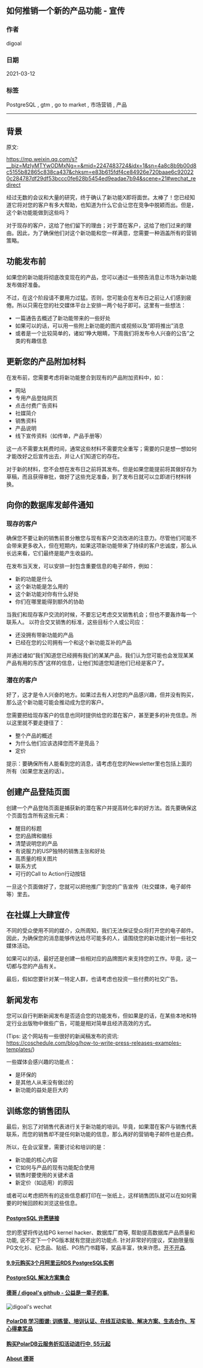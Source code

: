 ## 如何推销一个新的产品功能 - 宣传     
      
### 作者      
digoal      
      
### 日期      
2021-03-12       
      
### 标签      
PostgreSQL , gtm , go to market , 市场营销 , 产品       
      
----      
      
## 背景      
原文:  
  
https://mp.weixin.qq.com/s?__biz=MzIyMTYwODMxNg==&mid=2247483724&idx=1&sn=4a8c8b9b00d8c5155b82865c838ca437&chksm=e83b615fdf4ce84926e720baae6c920220c284787df29df53bccc0fe628b5454ed9eadae7b94&scene=21#wechat_redirect  
  
经过无数的会议和大量的研究，终于确认了新功能X即将面世。太棒了！您已经知道它将对您的客户有多大帮助，也知道为什么它会让您在竞争中脱颖而出。但是，这个新功能能做到这些吗？  
  
  
  
对于现存的客户，这给了他们留下的理由；对于潜在客户，这给了他们过来的理由。因此，为了确保他们对这个新功能和您一样满意，您需要一种涵盖所有的营销策略。  
  
  
  
## 功能发布前  
  
  
  
如果您的新功能将彻底改变现在的产品，您可以通过一些预告消息让市场为新功能发布做好准备。  
  
  
  
不过，在这个阶段请不要用力过猛。否则，您可能会在发布日之前让人们感到疲倦。所以只需在您的社交媒体平台上安排一两个帖子即可。这里有一些想法：  
  
  
  
-  一篇通告去概述了新功能带来的一些好处  
-  如果可以的话，可以用一些附上新功能的图片或视频以及“即将推出”消息  
-  或者是一个比较简单的，诸如“睁大眼睛，下周我们将发布令人兴奋的公告”之类的有趣信息  
  
  
  
## 更新您的产品附加材料  
  
  
  
在发布前，您需要考虑将新功能整合到现有的产品附加资料中，如：  
  
  
  
-  网站  
-  专用产品登陆网页  
-  点击付费广告资料  
-  社媒简介  
-  销售资料  
-  产品说明  
-  线下宣传资料（如传单，产品手册等）  
  
  
  
这一点不需要太耗费时间，通常这些材料不需要完全重写；需要的只是想一想如何才能改好之后宣传出去，并让人们知道它的存在。  
  
  
  
对于新的材料，您不会想在发布日之前将其发布。但是如果您能提前将其做好存为草稿，而且获得审批，做好了这些充足准备，到了发布日就可以立即进行材料转换。  
  
  
  
## 向你的数据库发邮件通知  
  
  
  
### 现存的客户  
  
  
  
确保您不要让新的销售前景分散您与现有客户交流改进的注意力。尽管他们可能不会带来更多收入，但在短期内，如果这项新功能带来了持续的客户忠诚度，那么从长远来看，它们最终是能产生收益的。  
  
  
  
在发布当天发，可以安排一封包含重要信息的电子邮件，例如：  
  
  
  
-  新的功能是什么  
-  这个新功能是怎么用的  
-  这个新功能对你有什么好处  
-  你们在哪里能得到额外的协助  
  
  
  
当我们和现存客户交流的时候，不要忘记考虑交叉销售机会；但也不要轰炸每一个联系人。 以符合交叉销售的标准，这些目标个人或公司应：  
  
  
  
-  还没拥有带新功能的产品  
-  已经在您的公司拥有一个和这个新功能互补的产品  
  
  
  
并通过诸如“我们知道您已经拥有我们的某某产品，我们认为您可能也会发现某某产品有用的东西”这样的信息，让他们知道您知道他们已经是客户了。  
  
  
  
### 潜在的客户  
  
  
  
好了，这才是令人兴奋的地方。如果过去有人对您的产品感兴趣，但并没有购买，那么这个新功能可能会推动成为您的客户。  
  
  
  
您需要把给现存客户的信息也同时提供给您的潜在客户，甚至更多的补充信息。所以这里就不要走捷径了：  
  
  
  
-  整个产品的概述  
-  为什么他们应该选择您而不是竞品？  
-  定价  
  
  
  
提示：要确保所有人能看到您的消息，请考虑在您的Newsletter里也包括上面的所有（如果您发送的话）。  
  
  
  
## 创建产品登陆页面  
  
  
  
创建一个产品登陆页面是捕获新的潜在客户并提高转化率的好方法。首先要确保这个页面包含所有这些元素：  
  
  
  
-  醒目的标题  
-  您的品牌和徽标  
-  清楚说明您的产品  
-  有说服力的USP独特的销售主张和好处  
-  高质量的相关图片  
-  联系方式  
-  可行的Call to Action行动按钮  
  
  
  
一旦这个页面做好了，您就可以把他推广到您的广告宣传（社交媒体，电子邮件等）里去。  
  
  
  
## 在社媒上大肆宣传  
  
  
  
不同的受众使用不同的媒介，众所周知，我们无法保证受众将打开您的电子邮件。因此，为确保您的消息能够传达给尽可能多的人，请围绕您的新功能计划一些社交媒体活动。  
  
  
  
  
如果可以的话，最好还是创建一些相对应的品牌图片来支持您的工作。毕竟，这一切都与您的产品有关。  
  
  
  
最后，假如您要针对某一特定人群，也请考虑也投资一些付费的社交广告。  
  
  
  
##  新闻发布  
  
  
  
您可以自行判断新闻发布是否适合您的功能发布，但如果是的话，在某些本地和特定行业出版物中做些广告，可能是相对简单且经济高效的方式。  
  
  
  
(Tips: 这个网站有一些很好的新闻稿发布的资讯: https://coschedule.com/blog/how-to-write-press-releases-examples-templates/)  
  
  
  
一些媒体会感兴趣的功能点：  
  
  
  
-  是环保的  
-  是其他人从来没有做过的  
-  新功能的益处是巨大的  
  
  
  
## 训练您的销售团队  
  
  
  
最后，别忘了对销售代表进行关于新功能的培训。毕竟，如果潜在客户与销售代表联系，而您的销售却不提任何新功能的信息，那么再好的营销电子邮件也是白费。  
  
  
  
所以，在会议室里，需要讨论和培训的是：  
  
  
  
-  新功能的核心内容  
-  它如何与产品的现有功能配合使用  
-  销售时要使用的关键术语  
-  新定价（如适用）的原因  
  
  
  
或者可以考虑把所有的这些信息都打印在一张纸上，这样销售团队就可以在如何需要的时候回顾和浏览这些信息。  
  
    
  
#### [PostgreSQL 许愿链接](https://github.com/digoal/blog/issues/76 "269ac3d1c492e938c0191101c7238216")
您的愿望将传达给PG kernel hacker、数据库厂商等, 帮助提高数据库产品质量和功能, 说不定下一个PG版本就有您提出的功能点. 针对非常好的提议，奖励限量版PG文化衫、纪念品、贴纸、PG热门书籍等，奖品丰富，快来许愿。[开不开森](https://github.com/digoal/blog/issues/76 "269ac3d1c492e938c0191101c7238216").  
  
  
#### [9.9元购买3个月阿里云RDS PostgreSQL实例](https://www.aliyun.com/database/postgresqlactivity "57258f76c37864c6e6d23383d05714ea")
  
  
#### [PostgreSQL 解决方案集合](https://yq.aliyun.com/topic/118 "40cff096e9ed7122c512b35d8561d9c8")
  
  
#### [德哥 / digoal's github - 公益是一辈子的事.](https://github.com/digoal/blog/blob/master/README.md "22709685feb7cab07d30f30387f0a9ae")
  
  
![digoal's wechat](../pic/digoal_weixin.jpg "f7ad92eeba24523fd47a6e1a0e691b59")
  
  
#### [PolarDB 学习图谱: 训练营、培训认证、在线互动实验、解决方案、生态合作、写心得拿奖品](https://www.aliyun.com/database/openpolardb/activity "8642f60e04ed0c814bf9cb9677976bd4")
  
  
#### [购买PolarDB云服务折扣活动进行中, 55元起](https://www.aliyun.com/activity/new/polardb-yunparter?userCode=bsb3t4al "e0495c413bedacabb75ff1e880be465a")
  
  
#### [About 德哥](https://github.com/digoal/blog/blob/master/me/readme.md "a37735981e7704886ffd590565582dd0")
  
